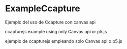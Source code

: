 # ExampleCcapture
Ejemplo del uso de Ccapture con canvas api 

ccapturejs example using only Canvas api or p5.js

ejemplo de ccapturejs empleando solo Canvas api o p5.js 


